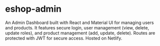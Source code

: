 # eshop-admin
An Admin Dashboard built with React and Material UI for managing users and products. It features secure login, user management (view, delete, update roles), and product management (add, update, delete). Routes are protected with JWT for secure access. Hosted on Netlify.

